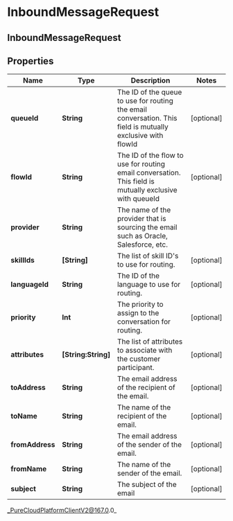 # InboundMessageRequest

## InboundMessageRequest

## Properties

|Name | Type | Description | Notes|
|------------ | ------------- | ------------- | -------------|
| **queueId** | **String** | The ID of the queue to use for routing the email conversation. This field is mutually exclusive with flowId | [optional] |
| **flowId** | **String** | The ID of the flow to use for routing email conversation. This field is mutually exclusive with queueId | [optional] |
| **provider** | **String** | The name of the provider that is sourcing the email such as Oracle, Salesforce, etc. | |
| **skillIds** | **[String]** | The list of skill ID&#39;s to use for routing. | [optional] |
| **languageId** | **String** | The ID of the language to use for routing. | [optional] |
| **priority** | **Int** | The priority to assign to the conversation for routing. | [optional] |
| **attributes** | **[String:String]** | The list of attributes to associate with the customer participant. | [optional] |
| **toAddress** | **String** | The email address of the recipient of the email. | [optional] |
| **toName** | **String** | The name of the recipient of the email. | [optional] |
| **fromAddress** | **String** | The email address of the sender of the email. | [optional] |
| **fromName** | **String** | The name of the sender of the email. | [optional] |
| **subject** | **String** | The subject of the email | [optional] |



_PureCloudPlatformClientV2@167.0.0_
